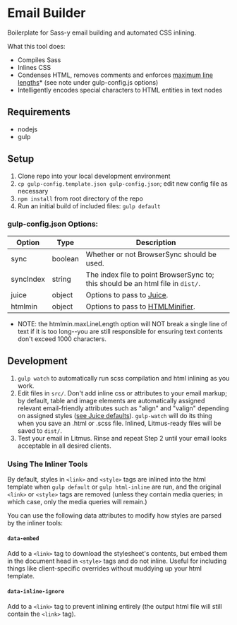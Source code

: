 # Email Builder
Boilerplate for Sass-y email building and automated CSS inlining.

What this tool does:
- Compiles Sass
- Inlines CSS
- Condenses HTML, removes comments and enforces [maximum line lengths](https://tools.ietf.org/html/rfc821#page-43)* (see note under gulp-config.js options)
- Intelligently encodes special characters to HTML entities in text nodes

## Requirements
- nodejs
- gulp

## Setup
1. Clone repo into your local development environment
2. `cp gulp-config.template.json gulp-config.json`; edit new config file as necessary
3. `npm install` from root directory of the repo
4. Run an initial build of included files: `gulp default`

### gulp-config.json Options:

Option | Type | Description
------ | ---- | -----------
sync | boolean | Whether or not BrowserSync should be used.
syncIndex | string | The index file to point BrowserSync to; this should be an html file in `dist/`.
juice | object | Options to pass to [Juice](https://github.com/Automattic/juice#options).
htmlmin | object | Options to pass to [HTMLMinifier](https://github.com/kangax/html-minifier#options-quick-reference).

* NOTE: the htmlmin.maxLineLength option will NOT break a single line of text if it is too long--you are still responsible for ensuring text contents don't exceed 1000 characters.


## Development
1. `gulp watch` to automatically run scss compilation and html inlining as you work.
2. Edit files in `src/`.  Don't add inline css or attributes to your email markup; by default, table and image elements are automatically assigned relevant email-friendly attributes such as "align" and "valign" depending on assigned styles ([see Juice defaults](https://github.com/Automattic/juice/blob/8e16f5b1027964e9cc117520c42bfd3fbd9d78f8/client.js#L18-L27)).  `gulp-watch` will do its thing when you save an .html or .scss file.  Inlined, Litmus-ready files will be saved to `dist/`.
3. Test your email in Litmus.  Rinse and repeat Step 2 until your email looks acceptable in all desired clients.

### Using The Inliner Tools
By default, styles in `<link>` and `<style>` tags are inlined into the html template when `gulp default` or `gulp html-inline` are run, and the original `<link>` or `<style>` tags are removed (unless they contain media queries; in which case, only the media queries will remain.)

You can use the following data attributes to modify how styles are parsed by the inliner tools:

#### `data-embed`
Add to a `<link>` tag to download the stylesheet's contents, but embed them in the document head in `<style>` tags and do not inline.  Useful for including things like client-specific overrides without muddying up your html template.

#### `data-inline-ignore`
Add to a `<link>` tag to prevent inlining entirely (the output html file will still contain the `<link>` tag).
